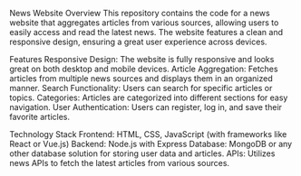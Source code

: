 News Website
Overview
This repository contains the code for a news website that aggregates articles from various sources, allowing users to easily access and read the latest news. 
The website features a clean and responsive design, ensuring a great user experience across devices.

Features
Responsive Design: The website is fully responsive and looks great on both desktop and mobile devices.
Article Aggregation: Fetches articles from multiple news sources and displays them in an organized manner.
Search Functionality: Users can search for specific articles or topics.
Categories: Articles are categorized into different sections for easy navigation.
User Authentication: Users can register, log in, and save their favorite articles.

Technology Stack
Frontend: HTML, CSS, JavaScript (with frameworks like React or Vue.js)
Backend: Node.js with Express
Database: MongoDB or any other database solution for storing user data and articles.
APIs: Utilizes news APIs to fetch the latest articles from various sources.
